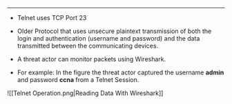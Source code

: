
---
- Telnet uses TCP Port 23
- Older Protocol that uses unsecure plaintext transmission of both the login and authentication (username and password) and the data transmitted between the communicating devices.
- A threat actor can monitor packets using Wireshark.


- For example:
  In the figure the threat actor captured the username **admin** and password **ccna** from a Telnet Session.

![[Telnet Operation.png|Reading Data With Wireshark]]